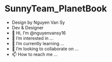 # SunnyTeam_PlanetBook
- Design by Nguyen Van Sy
- Dev & Designer
- 👋 Hi, I’m @nguyenvansy16
- 👀 I’m interested in ...
- 🌱 I’m currently learning ...
- 💞️ I’m looking to collaborate on ...
- 📫 How to reach me ...

<!---
nguyenvansy16/nguyenvansy16 is a ✨ special ✨ repository because its `README.md` (this file) appears on your GitHub profile.
You can click the Preview link to take a look at your changes.
--->

